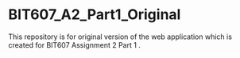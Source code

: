 # BIT607_A2_Part1_Original
This repository is for original version of the web application which is created for BIT607 Assignment 2 Part 1 .

